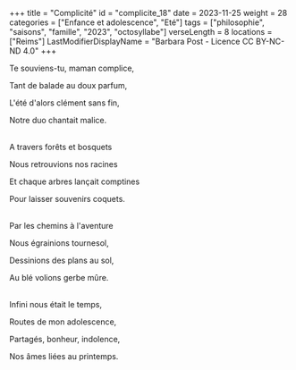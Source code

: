 +++
title = "Complicité"
id = "complicite_18"
date = 2023-11-25
weight = 28
categories = ["Enfance et adolescence", "Eté"]
tags = ["philosophie", "saisons", "famille", "2023", "octosyllabe"]
verseLength = 8
locations = ["Reims"]
LastModifierDisplayName = "Barbara Post - Licence CC BY-NC-ND 4.0"
+++

Te souviens-tu, maman complice,

Tant de balade au doux parfum,

L'été d'alors clément sans fin,

Notre duo chantait malice.

 \
 A travers forêts et bosquets

 Nous retrouvions nos racines

 Et chaque arbres lançait comptines

 Pour laisser souvenirs coquets.

 \
Par les chemins à l'aventure

Nous égrainions tournesol,

Dessinions des plans au sol,

Au blé volions gerbe mûre.

 \
Infini nous était le temps,

Routes de mon adolescence,

Partagés, bonheur, indolence,

Nos âmes liées au printemps.
